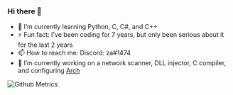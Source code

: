 ### Hi there 👋

- 🌱 I’m currently learning Python, C, C#, and C++
- ⚡ Fun fact: I've been coding for 7 years, but only been serious about it for the last 2 years
- 📫 How to reach me: Discord: za#1474
- 🔭 I’m currently working on a network scanner, DLL injector, C compiler, and configuring [Arch](https://archlinux.org "Arch Linux website")

![Github Metrics](https://metrics.lecoq.io/jpie726?template=classic&languages=1&pagespeed=1&followup=1&pagespeed.detailed=false&pagespeed.screenshot=false&config.timezone=America%2FChicago&config.animated=true)
